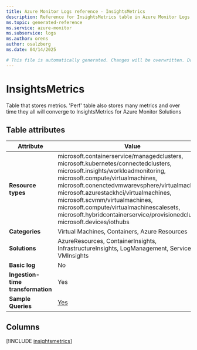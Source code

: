```yaml
---
title: Azure Monitor Logs reference - InsightsMetrics
description: Reference for InsightsMetrics table in Azure Monitor Logs.
ms.topic: generated-reference
ms.service: azure-monitor
ms.subservice: logs
ms.author: orens
author: osalzberg
ms.date: 04/14/2025

# This file is automatically generated. Changes will be overwritten. Do not change this file directly.
---
```


# InsightsMetrics

Table that stores metrics. 'Perf' table also stores many metrics and over time they all will converge to InsightsMetrics for Azure Monitor Solutions 


## Table attributes

|Attribute|Value|
|---|---|
|**Resource types**|microsoft.containerservice/managedclusters,<br>microsoft.kubernetes/connectedclusters,<br>microsoft.insights/workloadmonitoring,<br>microsoft.compute/virtualmachines,<br>microsoft.conenctedvmwarevsphere/virtualmachines,<br>microsoft.azurestackhci/virtualmachines,<br>microsoft.scvmm/virtualmachines,<br>microsoft.compute/virtualmachinescalesets,<br>microsoft.hybridcontainerservice/provisionedclusters,<br>microsoft.devices/iothubs|
|**Categories**|Virtual Machines, Containers, Azure Resources|
|**Solutions**| AzureResources, ContainerInsights, InfrastructureInsights, LogManagement, ServiceMap, VMInsights|
|**Basic log**|No|
|**Ingestion-time transformation**|Yes|
|**Sample Queries**|[Yes](/azure/azure-monitor/reference/queries/insightsmetrics)|



## Columns
  
[!INCLUDE [insightsmetrics](~/reusable-content/ce-skilling/azure/includes/azure-monitor/reference/tables/insightsmetrics-include.md)]
